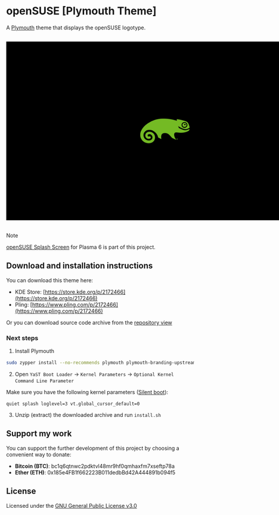 # openSUSE [Plymouth Theme]

A [Plymouth](https://www.freedesktop.org/wiki/Software/Plymouth/) theme that displays the openSUSE logotype.

<img src="assets/screenshots/1854633.jpg" alt="" style="display: inline-block; margin: 15px 0 15px 0; max-width: 850px">

> [!NOTE]
> [openSUSE Splash Screen](https://github.com/serhiyguryev/opensuse-splashscreen) for Plasma 6 is part of this project.

## Download and installation instructions

You can download this theme here:

* KDE Store: [https://store.kde.org/p/2172466](https://store.kde.org/p/2172466)
* Pling: [https://www.pling.com/p/2172466](https://www.pling.com/p/2172466)

Or you can download source code archive from the [repository view](https://docs.github.com/en/repositories/working-with-files/using-files/downloading-source-code-archives#downloading-source-code-archives-from-the-repository-view)

### Next steps

1. Install Plymouth

```bash
sudo zypper install --no-recommends plymouth plymouth-branding-upstream plymouth-plugin-script plymouth-theme-spinner
```

2. Open `YaST Boot Loader` -> `Kernel Parameters` -> `Optional Kernel Command Line Parameter`

Make sure you have the following kernel parameters ([Silent boot](https://wiki.archlinux.org/title/silent_boot)):

```
quiet splash loglevel=3 vt.global_cursor_default=0
```

3. Unzip (extract) the downloaded archive and run `install.sh`

## Support my work

You can support the further development of this project by choosing a convenient way to donate:

* **Bitcoin (BTC)**: bc1q6qtnwc2pdktvl48mr9hf0qmhaxfm7xseftp78a
* **Ether (ETH)**: 0x185e4FB1f662223B011dedbBd42A444891b094f5

## License

Licensed under the [GNU General Public License v3.0](https://github.com/serhiyguryev/plymouth-theme-opensuse/blob/main/LICENSE)

